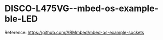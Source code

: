 # DISCO-L475VG--mbed-os-example-ble-LED
Reference: https://github.com/ARMmbed/mbed-os-example-sockets
